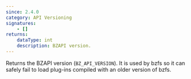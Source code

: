 ```yaml
---
since: 2.4.0
category: API Versioning
signatures:
    - []
returns:
    dataType: int
    description: BZAPI version.
---
```


Returns the BZAPI version (`BZ_API_VERSION`). It is used by bzfs so it can safely fail to load plug-ins compiled with an older version of bzfs.
